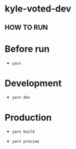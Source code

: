 # kyle-voted-dev

## HOW TO RUN

# Before run

- `yarn`

# Development

- `yarn dev`

# Production

- `yarn build`

- `yarn preview`

